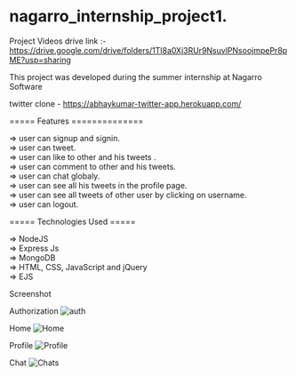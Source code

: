 # nagarro_internship_project1.

Project Videos drive link :-
https://drive.google.com/drive/folders/1Tl8a0Xj3RUr9NsuvlPNsoojmpePr8pME?usp=sharing<br />

This project was developed during the summer internship at Nagarro Software <br />

twitter clone - https://abhaykumar-twitter-app.herokuapp.com/ <br />

===== Features ==============<br />

=> user can signup and signin.<br />
=> user can tweet.<br />
=> user can like to other and his tweets .<br />
=> user can comment to other and his tweets.<br />
=> user can chat globaly.<br />
=> user can see all his tweets in the profile page.<br />
=> user can see all tweets of other user by clicking on username.<br />
=> user can logout.<br />


===== Technologies Used =====<br />

=> NodeJS<br />
=> Express Js<br />
=> MongoDB<br />
=> HTML, CSS, JavaScript and jQuery<br />
=> EJS<br />

Screenshot 

Authorization 
![auth](https://user-images.githubusercontent.com/70810172/186718136-e5abc036-f186-47ec-a332-dd2bb57c93fb.png)

Home
![Home](https://user-images.githubusercontent.com/70810172/186718228-70cd0790-7cab-4f9b-8e03-7af1731c9a71.png)

Profile
![Profile](https://user-images.githubusercontent.com/70810172/186718295-8414ca67-224b-4fea-b592-f7cbe1065ea6.png)

Chat
![Chats](https://user-images.githubusercontent.com/70810172/186718344-f5d01150-1bc7-4be1-915e-c691218a3298.png)



